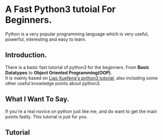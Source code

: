# A Fast Python3 tutoial For Beginners.  
Python is a very popular programming language which is very useful, powerful, interesting and easy to learn.  

## Introduction.
There is a basic fast tutorial of python3 for the beginners. From **Basic Datatypes** to **Object Oriented Programming(OOP)**.   
It is mainly based on [Liao Xuefeng's python3 tutorial][1], also including some other useful knowledge points about python3.  

## What I Want To Say.
If you're a real novice on python just like me, and do want to get the main points fastly. This tutorial is just for you.

## Tutorial
















[1]: https://www.liaoxuefeng.com/wiki/0014316089557264a6b348958f449949df42a6d3a2e542c000
